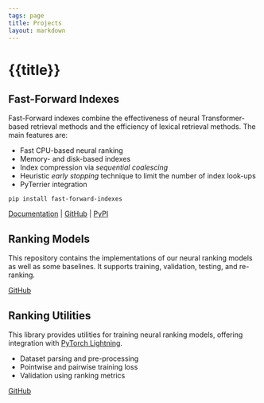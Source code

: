 ```yaml
---
tags: page
title: Projects
layout: markdown
---
```


# {{title}}

## Fast-Forward Indexes

Fast-Forward indexes combine the effectiveness of neural Transformer-based retrieval methods and the efficiency of lexical retrieval methods. The main features are:

- Fast CPU-based neural ranking
- Memory- and disk-based indexes
- Index compression via _sequential coalescing_
- Heuristic _early stopping_ technique to limit the number of index look-ups
- PyTerrier integration

```
pip install fast-forward-indexes
```

[Documentation](https://mrjleo.github.io/fast-forward-indexes/docs) | [GitHub](https://github.com/mrjleo/fast-forward-indexes) | [PyPI](https://pypi.org/project/fast-forward-indexes/)

## Ranking Models

This repository contains the implementations of our neural ranking models as well as some baselines. It supports training, validation, testing, and re-ranking.

[GitHub](https://github.com/mrjleo/ranking-models)

## Ranking Utilities

This library provides utilities for training neural ranking models, offering integration with [PyTorch Lightning](https://www.pytorchlightning.ai/).

- Dataset parsing and pre-processing
- Pointwise and pairwise training loss
- Validation using ranking metrics

[GitHub](https://github.com/mrjleo/ranking-utils)
